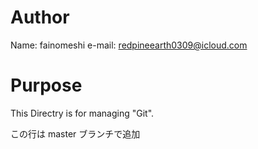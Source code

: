 # Author
Name: fainomeshi
e-mail: redpineearth0309@icloud.com

# Purpose
This Directry is for managing "Git".



この行は master ブランチで追加

